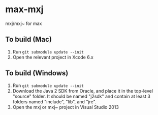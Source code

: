 # max-mxj
mxj/mxj~ for max

## To build (Mac)
1. Run `git submodule update --init`
2. Open the relevant project in Xcode 6.x

## To build (Windows)
1. Run `git submodule update --init`
2. Download the Java 2 SDK from Oracle, and place it in the top-level "source" folder. It should be named "j2sdk" and contain at least 3 folders named "include", "lib", and "jre".
3. Open the mxj or mxj~ project in Visual Studio 2013
